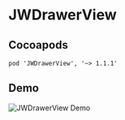 # JWDrawerView
## Cocoapods
    pod 'JWDrawerView', '~> 1.1.1'
## Demo
![JWDrawerView Demo](https://raw.githubusercontent.com/rhetty/JWDrawerView/master/Screenshots/demo.gif "JWDrawerView")
